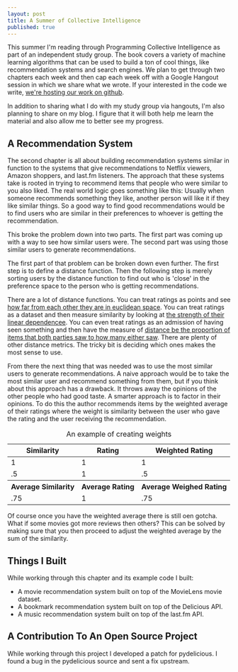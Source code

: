 ```yaml
---
layout: post
title: A Summer of Collective Intelligence
published: true
---
```

This summer I'm reading through Programming Collective Intelligence as part of an independent study group. The book covers a variety of machine learning algorithms that can be used to build a ton of cool things, like recommendation systems and search engines. We plan to get through two chapters each week and then cap each week off with a Google Hangout session in which we share what we wrote. If your interested in the code we write, [we're hosting our work on github](https://github.com/jessicatysu/ML).


In addition to sharing what I do with my study group via hangouts, I'm also planning to share on my blog. I figure that it will both help me learn the material and also allow me to better see my progress.


A Recommendation System
-----------------------

The second chapter is all about building recommendation systems similar in function to the systems that give recommendations to Netflix viewers, Amazon shoppers, and last.fm listeners. The approach that these systems take is rooted in trying to recommend items that people who were similar to you also liked. The real world logic goes something like this: Usually when someone recommends something they like, another person will like it if they like similar things. So a good way to find good recommendations would be to find users who are similar in their preferences to whoever is getting the recommendation.


This broke the problem down into two parts. The first part was coming up with a way to see how similar users were. The second part was using those similar users to generate recommendations.

The first part of that problem can be broken down even further. The first step is to define a distance function. Then the following step is merely sorting users by the distance function to find out who is 'close' in the preference space to the person who is getting recommendations.

There are a lot of distance functions. You can treat ratings as points and see [how far from each other they are in euclidean space](http://en.wikipedia.org/wiki/Euclidean_distance). You can treat ratings as a dataset and then measure similarity by looking at [the strength of their linear dependencee](https://en.wikipedia.org/wiki/Pearson_product-moment_correlation_coefficient). You can even treat ratings as an admission of having seen something and then have the measure of [distance be the proportion of items that both parties saw to how many either saw](http://www.quora.com/Machine-Learning/What-is-Tanimoto-Score-and-when-is-it-used). There are plenty of other distance metrics. The tricky bit is deciding which ones makes the most sense to use.

From there the next thing that was needed was to use the most similar users to generate recommendations. A naive approach would be to take the most similar user and recommend something from them, but if you think about this approach has a drawback. It throws away the opinions of the other people who had good taste. A smarter approach is to factor in their opinions. To do this the author recommends items by the weighted average of their ratings where the weight is similarity between the user who gave the rating and the user receiving the recommendation.

<table class="table">
	<thead>
		<caption>An example of creating weights</caption>
		<tr>
			<th>Similarity</th>
			<th>Rating</th>
			<th>Weighted Rating</th>
		</tr>
	</thead>
	<tbody>
		<tr><td>1</td><td>1</td><td>1</td></tr>
		<tr><td>.5</td><td>1</td><td>.5</td></tr>
		<tr><th>Average Similarity</th><th>Average Rating</th><th>Average Weighed Rating</th></tr>
		<tr><td>.75</td><td>1</td><td>.75</td></tr>
	</tbody>
</table>

Of course once you have the weighted average there is still oen gotcha. What if some movies got more reviews then others? This can be solved by making sure that you then proceed to adjust the weighted average by the sum of the similarity.

Things I Built
--------------

While working through this chapter and its example code I built:

- A movie recommendation system built on top of the MovieLens movie dataset.
- A bookmark recommendation system built on top of the Delicious API.
- A music recommendation system built on top of the last.fm API.

A Contribution To An Open Source Project
----------------------------------------

While working through this project I developed a patch for pydelicious. I found a bug in the pydelicious source and sent a fix upstream.
